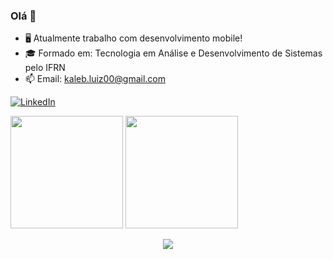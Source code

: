 ### Olá 👋

- 🖥️ Atualmente trabalho com desenvolvimento mobile!
- 🎓 Formado em: Tecnologia em Análise e Desenvolvimento de Sistemas pelo IFRN
- 📫 Email: kaleb.luiz00@gmail.com

[![LinkedIn](https://img.shields.io/badge/LinkedIn-0077B5?style=for-the-badge&logo=linkedin&logoColor=white)](https://www.linkedin.com/in/kalebluiz/)

<div>
 <img height="180em" src="https://github-readme-stats.vercel.app/api?username=kaleblight&theme=dark&show_icons=true"/>
 <img height="180em" src="https://github-readme-stats.vercel.app/api/top-langs/?username=kaleblight&layout=compact&theme=dark&show_icons=true"/>
</div>

<p align="center">
 <a href="https://skillicons.dev">
  <img src="https://skillicons.dev/icons?i=flutter,androidstudio,html,css,bootstrap,js,react,vue,styledcomponents,sass,docker,git,vscode)](https://skillicons.dev)"/>
 </a>
</p>
